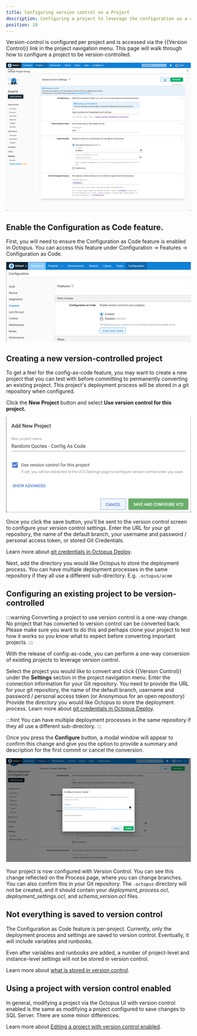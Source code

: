 ```yaml
---
title: Configuring version control on a Project
description: Configuring a project to leverage the configuration as a code feature. 
position: 10 
---
```


Version-control is configured per project and is accessed via the {{Version Control}} link in the project navigation menu. This page will walk through how to configure a project to be version-controlled.

![Version-control configuration UI](version-control-configuration.png "width=500")

## Enable the Configuration as Code feature.

First, you will need to ensure the Configuration as Code feature is enabled in Octopus. You can access this feature under Configuration -> Features -> Configuration as Code.

![enable version control](enable-version-control.png)

## Creating a new version-controlled project

To get a feel for the config-as-code feature, you may want to create a new project that you can test with before committing to permanently converting an existing project. This project's deployment process will be stored in a git repository when configured.

Click the **New Project** button and select **Use version control for this project.**

![adding a project using vcs](add-project-vcs.png)

Once you click the save button, you'll be sent to the version control screen to configure your version control settings. Enter the URL for your git repository, the name of the default branch, your username and password / personal access token, or stored Git Credentials. 

Learn more about [git credentials in Octopus Deploy](/docs/projects/version-control/config-as-code-reference.md).

Next, add the directory you would like Octopus to store the deployment process. You can have multiple deployment processes in the same repository if they all use a different sub-directory. E.g. `.octopus/acme`

## Configuring an existing project to be version-controlled

:::warning
Converting a project to use version control is a one-way change. No project that has converted to version control can be converted back. Please make sure you want to do this and perhaps clone your project to test how it works so you know what to expect before converting important projects.
:::

With the release of config-as-code, you can perform a one-way conversion of existing projects to leverage version control. 

Select the project you would like to convert and click {{Version Control}} under the **Settings** section in the project navigation menu. 
Enter the connection information for your Git repository. You need to provide the URL for your git repository, the name of the default branch, username and password / personal access token (or Anonymous for an open repository) 
Provide the directory you would like Octopus to store the deployment process.
Learn more about [git credentials in Octopus Deploy](/docs/projects/version-control/config-as-code-reference.md).

:::hint
You can have multiple deployment processes in the same repository if they all use a different sub-directory.
:::

Once you press the **Configure** button, a modal window will appear to confirm this change and give you the option to provide a summary and description for the first commit or cancel the conversion.

![configuring version control](configure-version-control.png)

Your project is now configured with Version Control. You can see this change reflected on the Process page, where you can change branches. You can also confirm this in your Git repository. The `.octopus` directory will not be created, and it should contain your _deployment_process.ocl_, _deployment_settings.ocl_, and _schema_version.ocl_ files. 

## Not everything is saved to version control

The Configuration as Code feature is per-project. Currently, only the deployment process and settings are saved to version control. Eventually, it will include variables and runbooks. 

Even after variables and runbooks are added, a number of project-level and instance-level settings will not be stored in version control.

Learn more about [what is stored in version control](/docs/projects/version-control/config-as-code-reference.md).

## Using a project with version control enabled

In general, modifying a project via the Octopus UI with version control enabled is the same as modifying a project configured to save changes to SQL Server. There are some minor differences.

Learn more about [Editing a project with version control enabled](/docs/projects/version-control/editing-a-project-with-version-control-enabled.md).
